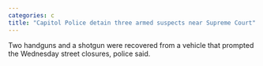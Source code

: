 ```yaml
---
categories: c
title: "Capitol Police detain three armed suspects near Supreme Court"
---
```

Two handguns and a shotgun were recovered from a vehicle that prompted the Wednesday street closures, police said.